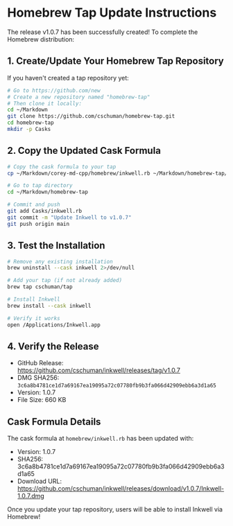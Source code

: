 # Homebrew Tap Update Instructions

The release v1.0.7 has been successfully created! To complete the Homebrew distribution:

## 1. Create/Update Your Homebrew Tap Repository

If you haven't created a tap repository yet:
```bash
# Go to https://github.com/new
# Create a new repository named "homebrew-tap"
# Then clone it locally:
cd ~/Markdown
git clone https://github.com/cschuman/homebrew-tap.git
cd homebrew-tap
mkdir -p Casks
```

## 2. Copy the Updated Cask Formula

```bash
# Copy the cask formula to your tap
cp ~/Markdown/corey-md-cpp/homebrew/inkwell.rb ~/Markdown/homebrew-tap/Casks/inkwell.rb

# Go to tap directory
cd ~/Markdown/homebrew-tap

# Commit and push
git add Casks/inkwell.rb
git commit -m "Update Inkwell to v1.0.7"
git push origin main
```

## 3. Test the Installation

```bash
# Remove any existing installation
brew uninstall --cask inkwell 2>/dev/null

# Add your tap (if not already added)
brew tap cschuman/tap

# Install Inkwell
brew install --cask inkwell

# Verify it works
open /Applications/Inkwell.app
```

## 4. Verify the Release

- GitHub Release: https://github.com/cschuman/inkwell/releases/tag/v1.0.7
- DMG SHA256: `3c6a8b4781ce1d7a69167ea19095a72c07780fb9b3fa066d42909ebb6a3d1a65`
- Version: 1.0.7
- File Size: 660 KB

## Cask Formula Details

The cask formula at `homebrew/inkwell.rb` has been updated with:
- Version: 1.0.7
- SHA256: 3c6a8b4781ce1d7a69167ea19095a72c07780fb9b3fa066d42909ebb6a3d1a65
- Download URL: https://github.com/cschuman/inkwell/releases/download/v1.0.7/Inkwell-1.0.7.dmg

Once you update your tap repository, users will be able to install Inkwell via Homebrew!
